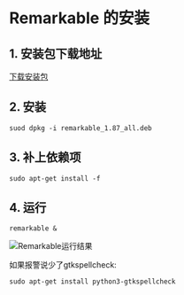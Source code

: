 # Remarkable 的安装
## 1. 安装包下载地址
[下载安装包](http://remarkableapp.github.io/linux/download.html) 
## 2. 安装
``` suod dpkg -i remarkable_1.87_all.deb ```
## 3. 补上依赖项
``` sudo apt-get install -f ```
## 4. 运行
``` remarkable & ```

![Remarkable运行结果](image/remarkable.png  "Remarkable运行结果")

如果报警说少了gtkspellcheck:

``` sudo apt-get install python3-gtkspellcheck ```